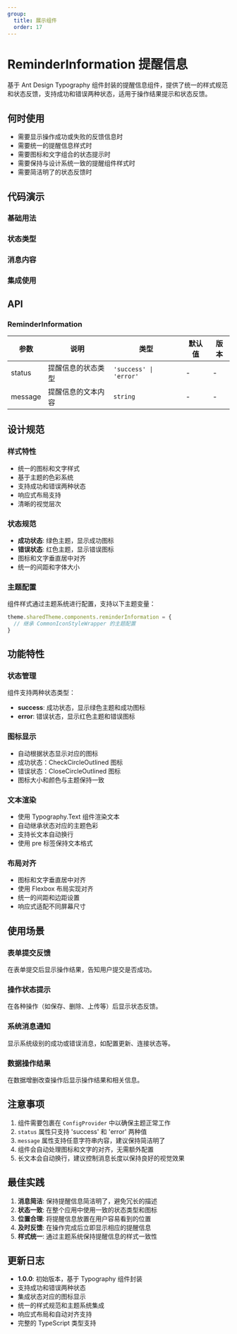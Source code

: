 ```yaml
---
group:
  title: 展示组件
  order: 17
---
```


# ReminderInformation 提醒信息

基于 Ant Design Typography 组件封装的提醒信息组件，提供了统一的样式规范和状态反馈，支持成功和错误两种状态，适用于操作结果提示和状态反馈。

## 何时使用

- 需要显示操作成功或失败的反馈信息时
- 需要统一的提醒信息样式时
- 需要图标和文字组合的状态提示时
- 需要保持与设计系统一致的提醒组件样式时
- 需要简洁明了的状态反馈时

## 代码演示

### 基础用法

<code src="./demo/basic.tsx"></code>

### 状态类型

<code src="./demo/statusTypes.tsx"></code>

### 消息内容

<code src="./demo/messageContent.tsx"></code>

### 集成使用

<code src="./demo/integration.tsx"></code>

## API

### ReminderInformation

| 参数 | 说明 | 类型 | 默认值 | 版本 |
| --- | --- | --- | --- | --- |
| status | 提醒信息的状态类型 | `'success' \| 'error'` | - | - |
| message | 提醒信息的文本内容 | `string` | - | - |

## 设计规范

### 样式特性

- 统一的图标和文字样式
- 基于主题的色彩系统
- 支持成功和错误两种状态
- 响应式布局支持
- 清晰的视觉层次

### 状态规范

- **成功状态**: 绿色主题，显示成功图标
- **错误状态**: 红色主题，显示错误图标
- 图标和文字垂直居中对齐
- 统一的间距和字体大小

### 主题配置

组件样式通过主题系统进行配置，支持以下主题变量：

```typescript
theme.sharedTheme.components.reminderInformation = {
  // 继承 CommonIconStyleWrapper 的主题配置
}
```

## 功能特性

### 状态管理

组件支持两种状态类型：
- **success**: 成功状态，显示绿色主题和成功图标
- **error**: 错误状态，显示红色主题和错误图标

### 图标显示

- 自动根据状态显示对应的图标
- 成功状态：CheckCircleOutlined 图标
- 错误状态：CloseCircleOutlined 图标
- 图标大小和颜色与主题保持一致

### 文本渲染

- 使用 Typography.Text 组件渲染文本
- 自动继承状态对应的主题色彩
- 支持长文本自动换行
- 使用 pre 标签保持文本格式

### 布局对齐

- 图标和文字垂直居中对齐
- 使用 Flexbox 布局实现对齐
- 统一的间距和边距设置
- 响应式适配不同屏幕尺寸

## 使用场景

### 表单提交反馈

在表单提交后显示操作结果，告知用户提交是否成功。

### 操作状态提示

在各种操作（如保存、删除、上传等）后显示状态反馈。

### 系统消息通知

显示系统级别的成功或错误消息，如配置更新、连接状态等。

### 数据操作结果

在数据增删改查操作后显示操作结果和相关信息。

## 注意事项

1. 组件需要包裹在 `ConfigProvider` 中以确保主题正常工作
2. `status` 属性只支持 'success' 和 'error' 两种值
3. `message` 属性支持任意字符串内容，建议保持简洁明了
4. 组件会自动处理图标和文字的对齐，无需额外配置
5. 长文本会自动换行，建议控制消息长度以保持良好的视觉效果

## 最佳实践

1. **消息简洁**: 保持提醒信息简洁明了，避免冗长的描述
2. **状态一致**: 在整个应用中使用一致的状态类型和图标
3. **位置合理**: 将提醒信息放置在用户容易看到的位置
4. **及时反馈**: 在操作完成后立即显示相应的提醒信息
5. **样式统一**: 通过主题系统保持提醒信息的样式一致性

## 更新日志

- **1.0.0**: 初始版本，基于 Typography 组件封装
- 支持成功和错误两种状态
- 集成状态对应的图标显示
- 统一的样式规范和主题系统集成
- 响应式布局和自动对齐支持
- 完整的 TypeScript 类型支持
